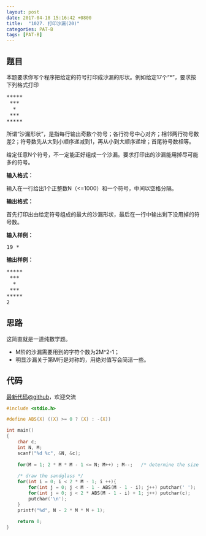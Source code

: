```yaml
---
layout: post
date: 2017-04-18 15:16:42 +0800
title:  "1027. 打印沙漏(20)"
categories: PAT-B
tags: [PAT-B]
---
```


## 题目

<div id="problemContent">
<p>
本题要求你写个程序把给定的符号打印成沙漏的形状。例如给定17个“*”，要求按下列格式打印</p><pre>
*****
 ***
  *
 ***
*****
</pre>
<p>所谓“沙漏形状”，是指每行输出奇数个符号；各行符号中心对齐；相邻两行符号数差2；符号数先从大到小顺序递减到1，再从小到大顺序递增；首尾符号数相等。</p>
<p>给定任意N个符号，不一定能正好组成一个沙漏。要求打印出的沙漏能用掉尽可能多的符号。</p>
<p><b>
输入格式：
</b></p>
<p>
输入在一行给出1个正整数N（&lt;=1000）和一个符号，中间以空格分隔。
</p>
<p><b>
输出格式：
</b></p>
<p>
首先打印出由给定符号组成的最大的沙漏形状，最后在一行中输出剩下没用掉的符号数。
</p>
<b>输入样例：</b><pre>
19 *
</pre>
<b>输出样例：</b><pre>
*****
 ***
  *
 ***
*****
2
</pre>
</div>

## 思路

这简直就是一道纯数学题。

- M阶的沙漏需要用到的字符个数为2M^2-1；
- 明显沙漏关于第M行是对称的，用绝对值写会简洁一些。

## 代码

[最新代码@github](https://github.com/OliverLew/PAT/blob/master/PATBasic/1027.c)，欢迎交流
```c
#include <stdio.h>

#define ABS(X) ((X) >= 0 ? (X) : -(X))

int main()
{
    char c;
    int N, M;
    scanf("%d %c", &N, &c);
    
    for(M = 1; 2 * M * M - 1 <= N; M++) ; M--;   /* determine the size */
    
    /* draw the sandglass */
    for(int i = 0; i < 2 * M - 1; i ++){
        for(int j = 0; j < M - 1 - ABS(M - 1 - i); j++) putchar(' ');
        for(int j = 0; j < 2 * ABS(M - 1 - i) + 1; j++) putchar(c);
        putchar('\n');
    }
    printf("%d", N - 2 * M * M + 1);
    
    return 0;
}

```